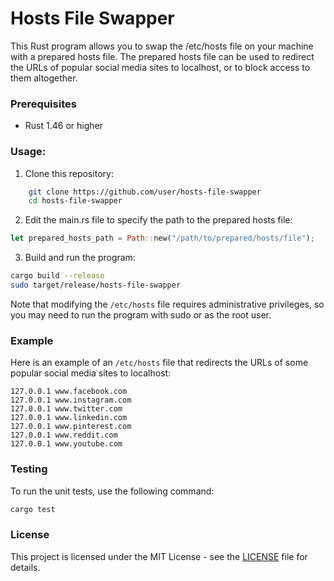 # Hosts File Swapper

This Rust program allows you to swap the /etc/hosts file on your machine with a prepared hosts file. The prepared hosts file can be used to redirect the URLs of popular social media sites to localhost, or to block access to them altogether.

### Prerequisites

- Rust 1.46 or higher

### Usage:

1. Clone this repository:
```bash
    git clone https://github.com/user/hosts-file-swapper
    cd hosts-file-swapper
```
    
2. Edit the main.rs file to specify the path to the prepared hosts file:

```rust
let prepared_hosts_path = Path::new("/path/to/prepared/hosts/file");
```
3. Build and run the program:
```bash
cargo build --release
sudo target/release/hosts-file-swapper
```

Note that modifying the `/etc/hosts` file requires administrative privileges, so you may need to run the program with sudo or as the root user.

### Example

Here is an example of an `/etc/hosts` file that redirects the URLs of some popular social media sites to localhost:

```
127.0.0.1 www.facebook.com
127.0.0.1 www.instagram.com
127.0.0.1 www.twitter.com
127.0.0.1 www.linkedin.com
127.0.0.1 www.pinterest.com
127.0.0.1 www.reddit.com
127.0.0.1 www.youtube.com
```

### Testing

To run the unit tests, use the following command:

```bash
cargo test
```

### License

This project is licensed under the MIT License - see the [LICENSE](https://github.com/git/git-scm.com/blob/main/MIT-LICENSE.txt) file for details.
